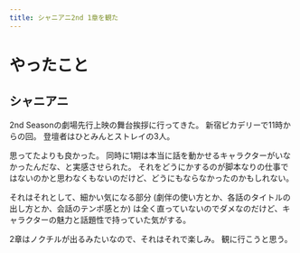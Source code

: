```yaml
---
title: シャニアニ2nd 1章を観た
---
```


# やったこと

## シャニアニ

2nd Seasonの劇場先行上映の舞台挨拶に行ってきた。
新宿ピカデリーで11時からの回。
登壇者はひとみんとストレイの3人。

思ってたよりも良かった。
同時に1期は本当に話を動かせるキャラクターがいなかったんだな、と実感させられた。
それをどうにかするのが脚本なりの仕事ではないのかと思わなくもないのだけど、どうにもならなかったのかもしれない。

それはそれとして、細かい気になる部分 (劇伴の使い方とか、各話のタイトルの出し方とか、会話のテンポ感とか) は全く直っていないのでダメなのだけど、キャラクターの魅力と話題性で持っていた気がする。

2章はノクチルが出るみたいなので、それはそれで楽しみ。
観に行こうと思う。
